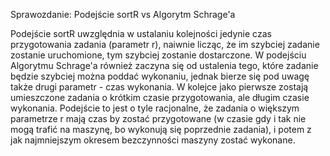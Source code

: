 Sprawozdanie: Podejście sortR vs Algorytm Schrage'a

Podejście sortR uwzględnia w ustalaniu kolejności jedynie czas przygotowania zadania (parametr r), naiwnie licząc, że im szybciej zadanie zostanie uruchomione, tym szybciej zostanie dostarczone. W podejściu Algorytmu Schrage'a również zaczyna się od ustalenia tego, które zadanie będzie szybciej można poddać wykonaniu, jednak bierze się pod uwagę także drugi parametr - czas wykonania. W kolejce jako pierwsze zostają umieszczone zadania o krótkim czasie przygotowania, ale długim czasie wykonania. Podejście to jest o tyle racjonalne, że zadania o większym parametrze r mają czas by zostać przygotowane (w czasie gdy i tak nie mogą trafić na maszynę, bo wykonują się poprzednie zadania), i potem z jak najmniejszym okresem bezczynności maszyny zostać wykonane. 